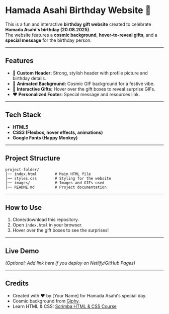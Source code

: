 # Hamada Asahi Birthday Website 🎉

This is a fun and interactive **birthday gift website** created to
celebrate **Hamada Asahi's birthday (20.08.2025)**.\
The website features a **cosmic background**, **hover-to-reveal gifts**,
and a **special message** for the birthday person.

------------------------------------------------------------------------

## **Features**

-   🎨 **Custom Header:** Strong, stylish header with profile picture
    and birthday details.
-   🌌 **Animated Background:** Cosmic GIF background for a festive
    vibe.
-   🎁 **Interactive Gifts:** Hover over the gift boxes to reveal
    surprise GIFs.
-   ❤️ **Personalized Footer:** Special message and resources link.

------------------------------------------------------------------------

## **Tech Stack**

-   **HTML5**
-   **CSS3 (Flexbox, hover effects, animations)**
-   **Google Fonts (Happy Monkey)**

------------------------------------------------------------------------

## **Project Structure**

    project-folder/
    │── index.html        # Main HTML file
    │── styles.css        # Styling for the website
    │── images/           # Images and GIFs used
    │── README.md         # Project documentation

------------------------------------------------------------------------

## **How to Use**

1.  Clone/download this repository.
2.  Open `index.html` in your browser.
3.  Hover over the gift boxes to see the surprises!

------------------------------------------------------------------------

## **Live Demo**

*(Optional: Add link here if you deploy on Netlify/GitHub Pages)*

------------------------------------------------------------------------

## **Credits**

-   Created with ❤️ by \[Your Name\] for Hamada Asahi's special day.
-   Cosmic background from [Giphy](https://giphy.com/).
-   Learn HTML & CSS: [Scrimba HTML & CSS
    Course](https://scrimba.com/learn/htmlandcss)
